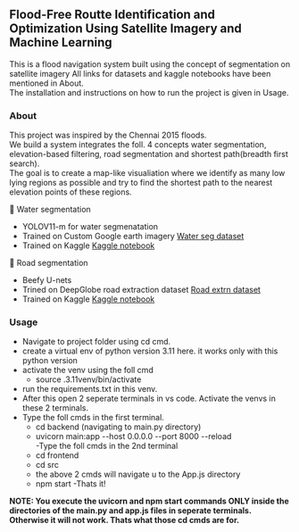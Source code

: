## Flood-Free Routte Identification and Optimization Using Satellite Imagery and Machine Learning

This is a flood navigation system built using the concept of segmentation on satellite imagery 
All links for datasets and kaggle notebooks have been mentioned in About.  
The installation and instructions on how to run the project is given in Usage.  

###  About
This project was inspired by the Chennai 2015 floods.  
We build a system integrates the foll. 4 concepts water segmentation, elevation-based filtering, road segmentation and shortest path(breadth first search).  
The goal is to create a map-like visualiation where we identify  as many low lying regions as possible and try to find the shortest path to the nearest elevation points of these regions.  

🔶 Water segmentation  
- YOLOV11-m for water segmenatation
- Trained on Custom Google earth imagery [Water seg dataset](https://universe.roboflow.com/reaserch/flood-area-segmentation-biizb)
- Trained on Kaggle [Kaggle notebook](https://www.kaggle.com/code/bhavnab/flood-segmentation/edit)

🔶 Road segmentation
- Beefy U-nets
- Trined on DeepGlobe road extraction dataset [Road extrn dataset](https://www.kaggle.com/datasets/balraj98/deepglobe-road-extraction-dataset)
- Trained on Kaggle [Kaggle notebook](https://www.kaggle.com/code/bhavnab/road-segmentation-using-satellite-images-u-net/edit)


### Usage

- Navigate to project folder using cd cmd.
- create a virtual env of python version 3.11 here. it works only with this python version
- activate the venv using the foll cmd
   - source .3.11venv/bin/activate
- run the requirements.txt in this venv.
- After this open 2 seperate terminals in vs code. Activate the venvs in these 2 terminals.  
- Type the foll cmds in the first terminal. 
    - cd backend (navigating to main.py directory)
    - uvicorn main:app --host 0.0.0.0 --port 8000 --reload    
-Type the foll cmds in the 2nd terminal
  - cd frontend
  - cd src
  - the above 2 cmds will navigate u to the App.js directory
  - npm start
-Thats it!

**NOTE: You execute the uvicorn and npm start commands ONLY inside the directories of the main.py and app.js files in seperate terminals. Otherwise it will not work. Thats what those cd cmds are for.**

